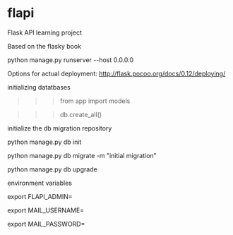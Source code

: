 # flapi
Flask API learning project

Based on the flasky book

python manage.py runserver --host 0.0.0.0

Options for actual deployment: 
http://flask.pocoo.org/docs/0.12/deploying/

initializing datatbases 

>>> from app import models

>>> db.create_all()


initialize the db migration repository 

python manage.py db init

python manage.py db migrate -m "initial migration"

python manage.py db upgrade

environment variables

export FLAPI_ADMIN=

export MAIL_USERNAME=

export MAIL_PASSWORD=

